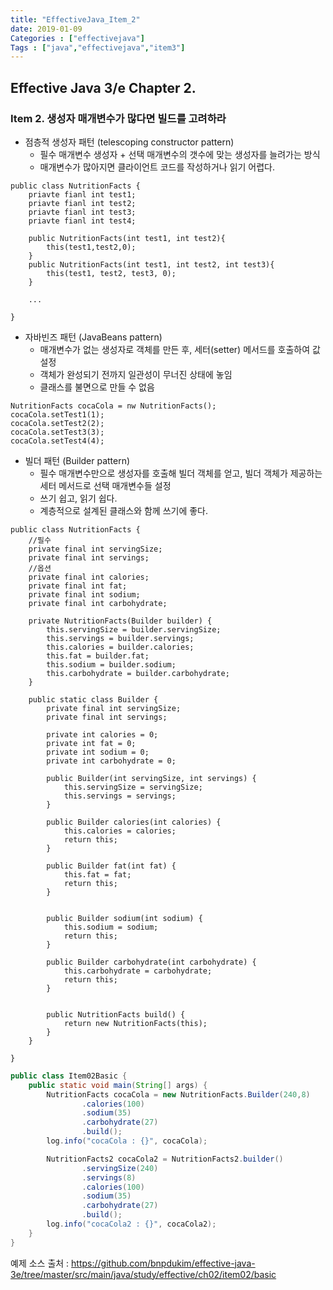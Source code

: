 ```yaml
---
title: "EffectiveJava_Item_2"
date: 2019-01-09
Categories : ["effectivejava"]
Tags : ["java","effectivejava","item3"]
---
```




## Effective Java 3/e Chapter 2.

### Item 2. 생성자 매개변수가 많다면 빌드를 고려하라



- 점층적 생성자 패턴 (telescoping constructor pattern)
  - 필수 매개변수 생성자 + 선택 매개변수의 갯수에 맞는 생성자를 늘려가는 방식
  - 매개변수가 많아지면 클라이언트 코드를 작성하거나 읽기 어렵다.

``` Ex
public class NutritionFacts {
    priavte fianl int test1;
    priavte fianl int test2;
    priavte fianl int test3;
    priavte fianl int test4;
    
    public NutritionFacts(int test1, int test2){
        this(test1,test2,0);
    }
    public NutritionFacts(int test1, int test2, int test3){
        this(test1, test2, test3, 0);
    }
    
    ...
    
}

```



- 자바빈즈 패턴 (JavaBeans pattern)
  - 매개변수가 없는 생성자로 객체를 만든 후, 세터(setter) 메서드를 호출하여 값 설정
  - 객체가 완성되기 전까지 일관성이 무너진 상태에 놓임
  - 클래스를 불면으로 만들 수 없음

``` Ex
NutritionFacts cocaCola = nw NutritionFacts();
cocaCola.setTest1(1);
cocaCola.setTest2(2);
cocaCola.setTest3(3);
cocaCola.setTest4(4);
```



- 빌더 패턴 (Builder pattern)
  - 필수 매개변수만으로 생성자를 호출해 빌더 객체를 얻고, 빌더 객체가 제공하는 세터 메서드로 선택 매개변수들 설정
  - 쓰기 쉽고, 읽기 쉽다.
  - 계층적으로 설계된 클래스와 함께 쓰기에 좋다.

``` Nu
public class NutritionFacts {
    //필수
    private final int servingSize;
    private final int servings;
    //옵션
    private final int calories;
    private final int fat;
    private final int sodium;
    private final int carbohydrate;

    private NutritionFacts(Builder builder) {
        this.servingSize = builder.servingSize;
        this.servings = builder.servings;
        this.calories = builder.calories;
        this.fat = builder.fat;
        this.sodium = builder.sodium;
        this.carbohydrate = builder.carbohydrate;
    }

    public static class Builder {
        private final int servingSize;
        private final int servings;

        private int calories = 0;
        private int fat = 0;
        private int sodium = 0;
        private int carbohydrate = 0;

        public Builder(int servingSize, int servings) {
            this.servingSize = servingSize;
            this.servings = servings;
        }

        public Builder calories(int calories) {
            this.calories = calories;
            return this;
        }

        public Builder fat(int fat) {
            this.fat = fat;
            return this;
        }


        public Builder sodium(int sodium) {
            this.sodium = sodium;
            return this;
        }

        public Builder carbohydrate(int carbohydrate) {
            this.carbohydrate = carbohydrate;
            return this;
        }


        public NutritionFacts build() {
            return new NutritionFacts(this);
        }
    }

}
```



``` Basic.java
public class Item02Basic {
    public static void main(String[] args) {
        NutritionFacts cocaCola = new NutritionFacts.Builder(240,8)
                .calories(100)
                .sodium(35)
                .carbohydrate(27)
                .build();
        log.info("cocaCola : {}", cocaCola);

        NutritionFacts2 cocaCola2 = NutritionFacts2.builder()
                .servingSize(240)
                .servings(8)
                .calories(100)
                .sodium(35)
                .carbohydrate(27)
                .build();
        log.info("cocaCola2 : {}", cocaCola2);
    }
}
```



예제 소스 출처 : https://github.com/bnpdukim/effective-java-3e/tree/master/src/main/java/study/effective/ch02/item02/basic





